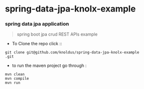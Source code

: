 # spring-data-jpa-knolx-example

### spring data jpa application

> spring boot jpa crud REST APIs example
* To Clone the repo click ::
````
git clone git@github.com/knoldus/spring-data-jpa-knolx-example
.git
````
* to run the maven project go through :
```
mvn clean
mvn compile
mvn run
```
